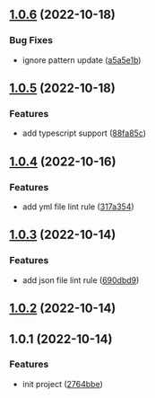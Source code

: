 ## [1.0.6](https://github.com/liuxingyu521/eslint-config/compare/v1.0.5...v1.0.6) (2022-10-18)


### Bug Fixes

* ignore pattern update ([a5a5e1b](https://github.com/liuxingyu521/eslint-config/commit/a5a5e1b6b0de20f99f1693006c45d52b2929c522))



## [1.0.5](https://github.com/liuxingyu521/eslint-config/compare/v1.0.4...v1.0.5) (2022-10-18)


### Features

* add typescript support ([88fa85c](https://github.com/liuxingyu521/eslint-config/commit/88fa85ced59055fc816e3b914116b82995dd6df9))



## [1.0.4](https://github.com/liuxingyu521/eslint-config/compare/v1.0.3...v1.0.4) (2022-10-16)


### Features

* add yml file lint rule ([317a354](https://github.com/liuxingyu521/eslint-config/commit/317a3541980332f63fed16e298717b15b80fa2dc))



## [1.0.3](https://github.com/liuxingyu521/eslint-config/compare/v1.0.2...v1.0.3) (2022-10-14)


### Features

* add json file lint rule ([690dbd9](https://github.com/liuxingyu521/eslint-config/commit/690dbd9b3508ecf7e4042ae5f87bfc816fc71917))



## [1.0.2](https://github.com/liuxingyu521/esling-config/compare/v1.0.1...v1.0.2) (2022-10-14)



## 1.0.1 (2022-10-14)


### Features

* init project ([2764bbe](https://github.com/liuxingyu521/esling-config/commit/2764bbe524f3375b0ffd6a63a0ae1e208da6ae98))



